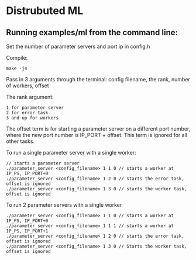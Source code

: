 # Distrubuted ML 

## Running examples/ml from the command line:


Set the number of parameter servers and port ip in config.h

Compile:

``` 
make -j4
```

Pass in 3 arguments through the terminal: config filename, the rank, number of workers, offset  

The rank argument:
```
1 for parameter server
2 for error task
3 and up for workers
```
The offset term is for starting a parameter server on a different port number, where the new port number is IP_PORT + offset. 
This term is ignored for all other tasks. 


To run a single parameter server with a single worker:
```
// starts a parameter server
./parameter_server <config_filename> 1 1 0 // starts a worker at IP_PS, IP_PORT+0
./parameter_server <config_filename> 1 2 0 // starts the error task, offset is ignored
./parameter_server <config_filename> 1 3 0 // starts the worker task, offset is ignored
```

To run 2 parameter servers with a single worker
```
./parameter_server <config_filename> 1 1 0 // starts a worker at IP_PS, IP_PORT+0
./parameter_server <config_filename> 1 1 1 // starts a worker at IP_PS, IP_PORT+1
./parameter_server <config_filename> 1 2 0 // starts the error task, offset is ignored
./parameter_server <config_filename> 1 3 0 // Starts the worker task, offset is ignored
```
